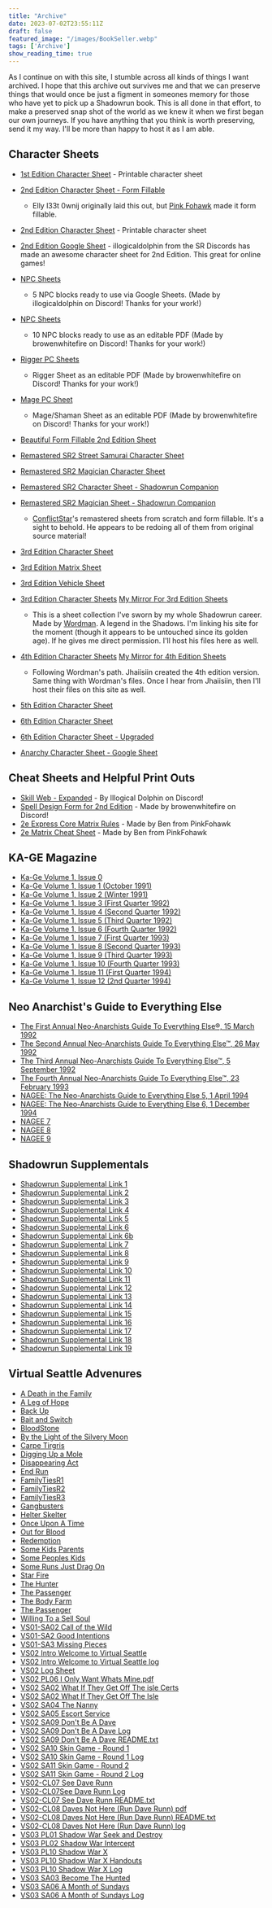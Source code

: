 ```yaml
---
title: "Archive"
date: 2023-07-02T23:55:11Z
draft: false
featured_image: "/images/BookSeller.webp"
tags: ['Archive']
show_reading_time: true
---
```


As I continue on with this site, I stumble across all kinds of things I want archived. I hope that this archive out survives me and that we can preserve things that would once be just a figment in someones memory for those who have yet to pick up a Shadowrun book. This is all done in that effort, to make a preserved snap shot of the world as we knew it when we first began our own journeys. If you have anything that you think is worth preserving, send it my way. I'll be more than happy to host it as I am able.


## Character Sheets
- [1st Edition Character Sheet](/files/Shadowrun_Character_Sheet_1e.pdf) - Printable character sheet

- [2nd Edition Character Sheet - Form Fillable](/files/SR_2ed_Charsheet_Theograth%20v3.pdf)
    - Elly l33t 0wnij originally laid this out, but [Pink Fohawk](https://pinkfohawk.podbean.com/) made it form fillable.  
- [2nd Edition Character Sheet](/files/Shadowrun_Character_Sheet_2e.pdf) - Printable character sheet 
- [2nd Edition Google Sheet](https://docs.google.com/spreadsheets/d/1v-PTnZMyKucRSmI980YY0VqFypoArVxVO5lG4iKJIEo/edit#gid=0) - illogicaldolphin from the SR Discords has made an awesome character sheet for 2nd Edition. This great for online games!
- [NPC Sheets](https://docs.google.com/spreadsheets/d/14E4SBoRZmQ7Imho7Z4iS-zeDbnyja9WS0GI2Ni6-E2g/edit#gid=0)
  - 5 NPC blocks ready to use via Google Sheets. (Made by illogicaldolphin on Discord! Thanks for your work!)
- [NPC Sheets](/files/SR2_NPC_stat_blocks.pdf)
  -  10 NPC blocks ready to use as an editable PDF  (Made by browenwhitefire on Discord! Thanks for your work!)
- [Rigger PC Sheets](/files/Browens_2nd_ed_rigger_sheet.pdf)
  - Rigger Sheet as an editable PDF  (Made by browenwhitefire on Discord! Thanks for your work!)
- [Mage PC Sheet](/files/SR2_Mage_Character_Sheet.pdf)
  - Mage/Shaman Sheet as an editable PDF  (Made by browenwhitefire on Discord! Thanks for your work!)

- [Beautiful Form Fillable 2nd Edition Sheet](https://drive.google.com/file/d/1H3trpUhVPWdMJySP2ldqcyuM4aGB-oRQ/view?usp=drivesdk)
- [Remastered SR2 Street Samurai Character Sheet](https://drive.google.com/file/d/1it3h6gEEeg5Bbf2jFU4PTXcMPIRH1puo/view?usp=drivesdk)
- [Remastered SR2 Magician Character Sheet](https://drive.google.com/file/d/1G7MdnaPNgCYL-abhFpo91dDvztsKc_q2/view?usp=drivesdk)
- [Remastered SR2 Character Sheet - Shadowrun Companion](https://drive.google.com/file/d/1BXvzfSecV4kX6IMzmMfbdS8LK7QXh4J8/view?usp=drivesdk)
- [Remastered SR2 Magician Sheet - Shadowrun Companion](https://drive.google.com/file/d/1okxbPk6DAYvxZNRHJJEDt8RyG_rA3KGW/view?usp=drivesdk)
  - [ConflictStar](https://www.reddit.com/user/ConflictStar/)'s remastered sheets from scratch and form fillable. It's a sight to behold. He appears to be redoing all of them from original source material!


- [3rd Edition Character Sheet](/files/SR3-Printable-Sheet.pdf)
- [3rd Edition Matrix Sheet](/files/SR3-Printable-Matrix-Sheet.pdf)
- [3rd Edition Vehicle Sheet](/files/SR3-Printable-Vehicle-Sheet.pdf)

- [3rd Edition Character Sheets](https://rpg.divnull.com/srun/srunsheets.html) [My Mirror For 3rd Edition Sheets](/files/SRSheets31.pdf)
    - This is a sheet collection I've sworn by my whole Shadowrun career. Made by [Wordman](https://rpg.divnull.com/srun/). A legend in the Shadows. I'm linking his site for the moment (though it appears to be untouched since its golden age). If he gives me direct permission. I'll host his files here as well.

- [4th Edition Character Sheets](https://www.gamingverse.com/shadowrun/sheets.html) [My Mirror for 4th Edition Sheets](/files/sr4sheets18.pdf)
    - Following Wordman's path. Jhaiisiin created the 4th edition version. Same thing with Wordman's files. Once I hear from Jhaiisiin, then I'll host their files on this site as well.

- [5th Edition Character Sheet](/files/SR5-Character-Sheet-Fillable.pdf)

- [6th Edition Character Sheet](/files/SR6-Character-Sheet-Fillable.pdf)
- [6th Edition Character Sheet - Upgraded](/files/SR6e_Actually_passably_fillable_sheet-2.pdf)

- [Anarchy Character Sheet - Google Sheet](https://docs.google.com/spreadsheets/d/12-YN0UWI9N8mRf9gta6wHLtmAvLaTu9DVJxLSrPZf7E/edit)

## Cheat Sheets and Helpful Print Outs
- [Skill Web - Expanded](/files/Skill_Web.jpg) - By Illogical Dolphin on Discord!
- [Spell Design Form for 2nd Edition](/files/SR2_Spell_Design_Form.pdf) - Made by browenwhitefire on Discord!
- [2e Express Core Matrix Rules](/files/2e_Express_Core_Matrix_Rules.pdf) - Made by Ben from PinkFohawk
- [2e Matrix Cheat Sheet](/files/Matrix_Cheat_Sheet.pdf) - Made by Ben from PinkFohawk

## KA-GE Magazine
- [Ka-Ge Volume 1, Issue 0](/files/KAGE/Ka-Ge_Volume_1_Issue_0.pdf)
- [Ka-Ge Volume 1, Issue 1 (October 1991)](/files/KAGE/Ka-Ge_Volume_1_Issue_1_(October_1991).pdf)
- [Ka-Ge Volume 1, Issue 2 (Winter 1991)](/files/KAGE/Ka-Ge_Volume_1_Issue_2_(Winter_1991).pdf)
- [Ka-Ge Volume 1, Issue 3 (First Quarter 1992)](/files/KAGE/Ka-Ge_Volume_1_Issue_3_(First_Quarter_1992).pdf)
- [Ka-Ge Volume 1, Issue 4 (Second Quarter 1992)](/files/KAGE/Ka-Ge_Volume_1_Issue_4_(Second_Quarter_1992).pdf)
- [Ka-Ge Volume 1, Issue 5 (Third Quarter 1992)](/files/KAGE/Ka-Ge_Volume_1_Issue_5_(Third_Quarter_1992).pdf)
- [Ka-Ge Volume 1, Issue 6 (Fourth Quarter 1992)](/files/KAGE/Ka-Ge_Volume_1_Issue_6_(Fourth_Quarter_1992).pdf)
- [Ka-Ge Volume 1, Issue 7 (First Quarter 1993)](/files/KAGE/Ka-Ge_Volume_1_Issue_7_(First_Quarter_1993).pdf)
- [Ka-Ge Volume 1, Issue 8 (Second Quarter 1993)](/files/KAGE/Ka-Ge_Volume_1_Issue_8_(Second_Quarter_1993).pdf)
- [Ka-Ge Volume 1, Issue 9 (Third Quarter 1993)](/files/KAGE/Ka-Ge_Volume_1_Issue_9_(Third_Quarter_1993).pdf)
- [Ka-Ge Volume 1, Issue 10 (Fourth Quarter 1993)](/files/KAGE/Ka-Ge_Volume_1_Issue_10_(Fourth_Quarter_1993).pdf)
- [Ka-Ge Volume 1, Issue 11 (First Quarter 1994)](/files/KAGE/Ka-Ge_Volume_1_Issue_11_(First_Quarter_1994).pdf)
- [Ka-Ge Volume 1, Issue 12 (2nd Quarter 1994)](/files/KAGE/Ka-Ge_Volume_1_Issue_12_(2nd_Quarter_1994).pdf)

## Neo Anarchist's Guide to Everything Else
- [The First Annual Neo-Anarchists Guide To Everything Else®, 15 March 1992](/files/NAGEE_01.pdf)
- [The Second Annual Neo-Anarchists Guide To Everything Else™, 26 May 1992](/files/NAGEE_02.pdf)
- [The Third Annual Neo-Anarchists Guide To Everything Else™, 5 September 1992](/files/NAGEE_03.pdf)
- [The Fourth Annual Neo-Anarchists Guide To Everything Else™, 23 February 1993](/files/NAGEE_04.pdf)
- [NAGEE: The Neo-Anarchists Guide to Everything Else 5, 1 April 1994](/files/NAGEE_05.pdf)
- [NAGEE: The Neo-Anarchists Guide to Everything Else 6, 1 December 1994](/files/NAGEE_06.pdf)
- [NAGEE 7](/files/NAGEE_07.pdf)
- [NAGEE 8](/files/NAGEE_08.pdf)
- [NAGEE 9](/files/NAGEE_09.pdf)

## Shadowrun Supplementals
- [Shadowrun Supplemental Link 1](/files/The-Shadowrun-Supplemental-Issue-1.pdf)
- [Shadowrun Supplemental Link 2](/files/The-Shadowrun-Supplemental-Issue-2.pdf)
- [Shadowrun Supplemental Link 3](/files/The-Shadowrun-Supplemental-Issue-3.pdf)
- [Shadowrun Supplemental Link 4](/files/The-Shadowrun-Supplemental-Issue-4.pdf)
- [Shadowrun Supplemental Link 5](/files/The-Shadowrun-Supplemental-Issue-5.pdf)
- [Shadowrun Supplemental Link 6](/files/The-Shadowrun-Supplemental-Issue-6.pdf)
- [Shadowrun Supplemental Link 6b](/files/The-Shadowrun-Supplemental-Issue-6b-More-Vehicles.pdf)
- [Shadowrun Supplemental Link 7](/files/The-Shadowrun-Supplemental-Issue-7.pdf)
- [Shadowrun Supplemental Link 8](/files/The-Shadowrun-Supplemental-Issue-8.pdf)
- [Shadowrun Supplemental Link 9](/files/The-Shadowrun-Supplemental-Issue-9.pdf)
- [Shadowrun Supplemental Link 10](/files/The-Shadowrun-Supplemental-Issue-10.pdf)
- [Shadowrun Supplemental Link 11](/files/The-Shadowrun-Supplemental-Issue-11.pdf)
- [Shadowrun Supplemental Link 12](/files/The-Shadowrun-Supplemental-Issue-12.pdf)
- [Shadowrun Supplemental Link 13](/files/The-Shadowrun-Supplemental-Issue-13.pdf)
- [Shadowrun Supplemental Link 14](/files/The-Shadowrun-Supplemental-Issue-14.pdf)
- [Shadowrun Supplemental Link 15](/files/The-Shadowrun-Supplemental-Issue-15.pdf)
- [Shadowrun Supplemental Link 16](/files/The-Shadowrun-Supplemental-Issue-16.pdf)
- [Shadowrun Supplemental Link 17](/files/The-Shadowrun-Supplemental-Issue-17.pdf)
- [Shadowrun Supplemental Link 18](/files/The-Shadowrun-Supplemental-Issue-18.pdf)
- [Shadowrun Supplemental Link 19](/files/The-Shadowrun-Supplemental-Issue-19.pdf)

## Virtual Seattle Advenures
- [A Death in the Family](/files/virtual-seattle/A-Death-in-the-Family.pdf)
- [A Leg of Hope](/files/virtual-seattle/A-Leg-of-Hope.pdf)
- [Back Up](/files/virtual-seattle/Back-Up.pdf)
- [Bait and Switch](/files/virtual-seattle/Bait-and-Switch.pdf)
- [BloodStone](/files/virtual-seattle/Bloodstone.pdf)
- [By the Light of the Silvery Moon](/files/virtual-seattle/By-the-Light-of-the-Silvery-Moon.pdf)
- [Carpe Tirgris](/files/virtual-seattle/Carpe-Tigris.pdf)
- [Digging Up a Mole](/files/virtual-seattle/Digging-Up-a-Mole.pdf)
- [Disappearing Act](/files/virtual-seattle/Disappearing-Act.pdf)
- [End Run](/files/virtual-seattle/End-Run.pdf)
- [FamilyTiesR1](/files/virtual-seattle/FamilyTiesR1.pdf)
- [FamilyTiesR2](/files/virtual-seattle/FamilyTiesR2.pdf)
- [FamilyTiesR3](/files/virtual-seattle/FamilyTiesR3.pdf)
- [Gangbusters](/files/virtual-seattle/Gangbusters.pdf)
- [Helter Skelter](/files/virtual-seattle/Helter-Skelter.pdf)
- [Once Upon A Time](/files/virtual-seattle/Once-Upon-A-Time.pdf)
- [Out for Blood](/files/virtual-seattle/Out-for-Blood.pdf)
- [Redemption](/files/virtual-seattle/Redemption.pdf)
- [Some Kids Parents](/files/virtual-seattle/Some-Kids-Parents.pdf)
- [Some Peoples Kids](/files/virtual-seattle/Some-Peoples-Kids.pdf)
- [Some Runs Just Drag On](/files/virtual-seattle/Some-Runs-Just-Drag-On.pdf)
- [Star Fire](/files/virtual-seattle/Star-Fire.pdf)
- [The Hunter](/files/virtual-seattle/The-Hunter.pdf)
- [The Passenger](/files/virtual-seattle/The-Passenger.pdf)
- [The Body Farm](/files/virtual-seattle/The-Body-Farm.pdf)
- [The Passenger](/files/virtual-seattle/The-Passenger.pdf)
- [Willing To a Sell Soul](/files/virtual-seattle/Willing-To-a-Sell-Soul.pdf)
- [VS01-SA02 Call of the Wild](/files/virtual-seattle/VS01-SA02-Call-of-the-Wild.pdf)
- [VS01-SA2 Good Intentions](/files/virtual-seattle/VS01-SA2-Good-Intentions.pdf)
- [VS01-SA3 Missing Pieces](/files/virtual-seattle/Missing-Pieces.pdf)
- [VS02 Intro Welcome to Virtual Seattle](/files/virtual-seattle/VS02-Intro-Welcome-to-Virtual-Seattle.pdf)
- [VS02 Intro Welcome to Virtual Seattle log](/files/virtual-seattle/VS02-Intro-Welcome-to-Virtual-Seattle-log.pdf)
- [VS02 Log Sheet](/files/virtual-seattle/VS2-Log-Sheet.pdf)
- [VS02 PL06 I Only Want Whats Mine.pdf](/files/virtual-seattle/VS02-PL06-I-Only-Want-Whats-Mine.pdf)
- [VS02 SA02 What If They Get Off The isle Certs](/files/virtual-seattle/VS02-SA02-What-If-They-Get-Off-The-isle-Certs.pdf)
- [VS02 SA02 What If They Get Off The Isle](/files/virtual-seattle/VS02-SA02-What-If-They-Get-Off-The-Isle.pdf)
- [VS02 SA04 The Nanny](/files/virtual-seattle/VS02-SA04-The-Nanny.pdf)
- [VS02 SA05 Escort Service](/files/virtual-seattle/VS02-SA05-Escort-Service.pdf)
- [VS02 SA09 Don't Be A Dave](/files/virtual-seattle/VS02-SA09-Dont-Be-a-Dave.pdf)
- [VS02 SA09 Don't Be A Dave Log](/files/virtual-seattle/VS02-SA09-Dont-Be-a-Dave-log.pdf)
- [VS02 SA09 Don't Be A Dave README.txt](/files/virtual-seattle/VS02-SA09-Dont-Be-a-Dave-README.txt)
- [VS02 SA10 Skin Game - Round 1](/files/virtual-seattle/VS02-SA10-Skin-Game-Round-1.pdf)
- [VS02 SA10 Skin Game - Round 1 Log](/files/virtual-seattle/VS02-SA10-Skin-Game-Round-1-log.pdf)
- [VS02 SA11 Skin Game - Round 2](/files/virtual-seattle/VS02-SA11-Skin-Game-Round-2.pdf)
- [VS02 SA11 Skin Game - Round 2 Log](/files/virtual-seattle/VS02-SA11-Skin-Game-Round-2-log.pdf)
- [VS02-CL07 See Dave Runn](/files/virtual-seattle/VS02-CL07-See-Dave-Runn.pdf)
- [VS02-CL07See Dave Runn Log](/files/virtual-seattle/VS02-CL07-See-Dave-Runn-log.pdf)
- [VS02-CL07 See Dave Runn README.txt](/files/virtual-seattle/VS02-CL07-See-Dave-Runn-README.txt)
- [VS02-CL08 Daves Not Here (Run Dave Runn) pdf](/files/virtual-seattle/VS02-CL08-Daves-Not-Here-(Run-Dave-Runn).pdf)
- [VS02-CL08 Daves Not Here (Run Dave Runn) README.txt](/files/virtual-seattle/VS02-CL08-Daves-Not-Here-(Run-Dave-Runn)-README.txt)
- [VS02-CL08 Daves Not Here (Run Dave Runn) log](/files/virtual-seattle/VS02-CL08-Daves-Not-Here-(Run-Dave-Runn)-log.pdf)
- [VS03 PL01 Shadow War Seek and Destroy](/files/virtual-seattle/VS03-PL01-Shadow-War-Seek-and-Destroy.pdf)
- [VS03 PL02 Shadow War Intercept](/files/virtual-seattle/VS03-PL02-Shadow-War-Intercept.pdf)
- [VS03 PL10 Shadow War X](/files/virtual-seattle/VS03-PL10-X.pdf)
- [VS03 PL10 Shadow War X Handouts](/files/virtual-seattle/VS03-PL10-X-handouts.pdf)
- [VS03 PL10 Shadow War X Log](/files/virtual-seattle/VS03-PL10-Shadow-War-X-log.pdf)
- [VS03 SA03 Become The Hunted](/files/virtual-seattle/VS03-SA03-Become-the-Hunted.pdf)
- [VS03 SA06 A Month of Sundays](/files/virtual-seattle/VS03-SA06-A-month-of-Sundays.pdf)
- [VS03 SA06 A Month of Sundays Log](/files/virtual-seattle/VS03-SA06-A-Month-of-Sundays-log.pdf)
